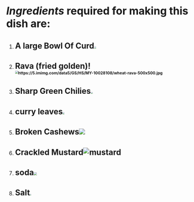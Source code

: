 # ***Ingredients*** required for making this dish are:

1. ## A large Bowl Of Curd<img src="https://i.pinimg.com/originals/fa/dd/cf/faddcfe8cf213be08ad4c0a7838789a9.png" style="zoom: 33%;" />

2. ## Rava (fried golden)!<img src="https://5.imimg.com/data5/GS/HS/MY-10028108/wheat-rava-500x500.jpg" alt="https://5.imimg.com/data5/GS/HS/MY-10028108/wheat-rava-500x500.jpg" style="zoom: 50%;" />



3. ## Sharp Green Chilies<img src="https://usavesa.co.za/wp-content/uploads/green-chili.png" style="zoom:33%;" />

4. ## curry leaves<img src="https://www.bazaarfresh.in/wp-content/uploads/2017/01/Curry-Leaves.png" style="zoom:33%;" />

5. ## Broken Cashews![](https://www.driedfruitforafrica.co.za/wp-content/uploads/2020/04/Cashew-Nuts-Salted-300x300.png)


6. ## Crackled Mustard![mustard](https://s.yimg.com/fz/api/res/1.2/Ps73Asu_6Rf.vswQqmEuzA--~C/YXBwaWQ9c3JjaGRkO2ZpPWZpdDtoPTM2MDtxPTgwO3c9NDYw/https://s.yimg.com/zb/imgv1/3f2e73cb-b69c-3912-b19d-b232af7953ad/t_500x300)



7. ## soda<img src="https://officialpsds.com/imageview/7k/lw/7klwyz_large.png?1521316562" style="zoom: 50%;" />

8. ## Salt<img src="http://www.pngpix.com/wp-content/uploads/2016/11/PNGPIX-COM-Salt-PNG-Transparent-Image.png" style="zoom: 25%;" />

   

